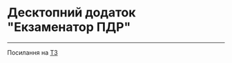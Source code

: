 # Десктопний додаток "Екзаменатор ПДР"
----
Посилання на [ТЗ](https://docs.google.com/document/d/1Zf7aQnModFKNb8IEjIUKrcKsjtqfaF5ztVHe-CDG1eI/edit)